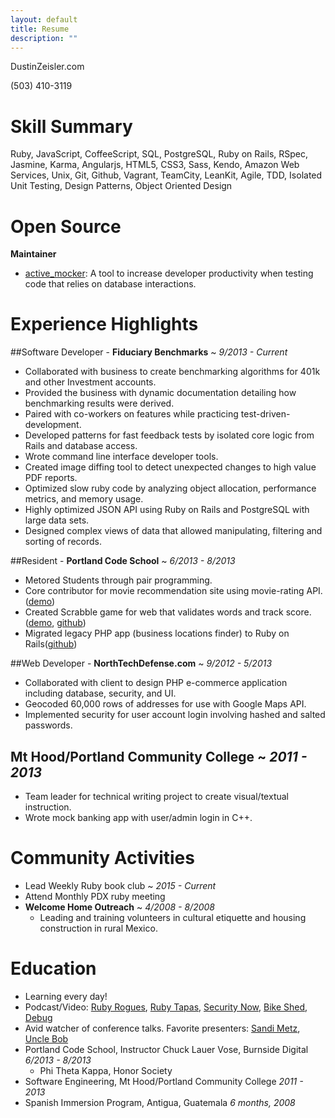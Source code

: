 ```yaml
---
layout: default
title: Resume
description: ""
---
```

DustinZeisler.com

(503) 410-3119

# Skill Summary

Ruby, JavaScript, CoffeeScript, SQL, PostgreSQL, Ruby on Rails, RSpec, Jasmine, Karma, Angularjs, HTML5, CSS3, Sass, Kendo, Amazon Web Services, Unix, Git, Github, Vagrant, TeamCity, LeanKit, Agile, TDD, Isolated Unit Testing, Design Patterns, Object Oriented Design

# Open Source
**Maintainer**

 * [active_mocker](https://github.com/zeisler/active_mocker): A tool to increase developer productivity when testing code that relies on database interactions.


# Experience Highlights

##Software Developer - **Fiduciary Benchmarks** ~ *9/2013 - Current*
* Collaborated with business to create benchmarking algorithms for 401k and other Investment accounts. 
* Provided the business with dynamic documentation detailing how benchmarking results were derived.
* Paired with co-workers on features while practicing test-driven-development.
* Developed patterns for fast feedback tests by isolated core logic from Rails and database access.
* Wrote command line interface developer tools.
* Created image diffing tool to detect unexpected changes to high value PDF reports.
* Optimized slow ruby code by analyzing object allocation, performance metrics, and memory usage.
* Highly optimized JSON API using Ruby on Rails and PostgreSQL with large data sets.
* Designed complex views of data that allowed manipulating, filtering and sorting of records.


##Resident - **Portland Code School** ~ *6/2013 - 8/2013*
* Metored Students through pair programming.
* Core contributor for movie recommendation site using movie-rating API. ([demo](http://critic-critic.herokuapp.com))
* Created Scrabble game for web that validates words and track score. ([demo](http://scrabble-game.herokuapp.com), [github](https://Github.com/zeisler/scrabble))
* Migrated legacy PHP app (business locations finder) to Ruby on Rails([github](https://Github.com/zeisler/ffl_locator))


##Web Developer - **NorthTechDefense.com** ~ *9/2012 - 5/2013*
* Collaborated with client to design PHP e-commerce application including database, security, and UI.
* Geocoded 60,000 rows of addresses for use with Google Maps API.
* Implemented security for user account login involving hashed and salted passwords.


## Mt Hood/Portland Community College ~ *2011 - 2013*
* Team leader for technical writing project to create visual/textual instruction.
* Wrote mock banking app with user/admin login in C++.

# Community Activities
* Lead Weekly Ruby book club ~ *2015 - Current*
* Attend Monthly PDX ruby meeting
* **Welcome Home Outreach** ~ *4/2008 - 8/2008*
    * Leading and training volunteers in cultural etiquette and housing construction in rural Mexico.


# Education

* Learning every day! 
* Podcast/Video: [Ruby Rogues](http://devchat.tv/ruby-rogues/), [Ruby Tapas](http://www.rubytapas.com), [Security Now](http://twit.tv/show/security-now), [Bike Shed](http://bikeshed.fm), [Debug](http://www.imore.com/debug)
* Avid watcher of conference talks. Favorite presenters: [Sandi Metz](http://confreaks.tv/presenters/sandi-metz), [Uncle Bob]( http://youtu.be/YX3iRjKj7C0 )
* Portland Code School, Instructor Chuck Lauer Vose, Burnside Digital    *6/2013 - 8/2013*
   * Phi Theta Kappa, Honor Society
* Software Engineering, Mt Hood/Portland Community College *2011 - 2013*
* Spanish Immersion Program, Antigua, Guatemala *6 months, 2008*
